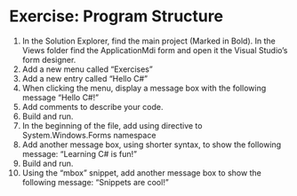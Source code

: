 ﻿# Exercise: Program Structure
1. In the Solution Explorer, find the main project (Marked in Bold). In the Views folder find the ApplicationMdi form and open it the Visual Studio’s form designer.
2. Add a new menu called “Exercises”
3. Add a new entry called “Hello C#”
4. When clicking the menu, display a message box with the following message “Hello C#!”
5. Add comments to describe your code.
6. Build and run.
7. In the beginning of the file, add using directive to System.Windows.Forms namespace
8. Add another message box, using shorter syntax, to show the following message: “Learning C# is fun!”
9. Build and run.
10. Using the “mbox” snippet, add another message box to show the following message: “Snippets are cool!”